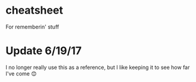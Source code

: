 # cheatsheet

For rememberin' stuff

# Update 6/19/17
I no longer really use this as a reference, but I like keeping it to see how far I've come :blush:
